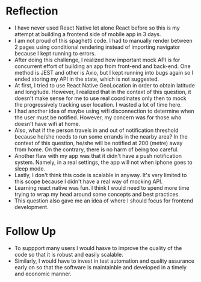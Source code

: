 
<h1> Reflection </h1>

* I have never used React Native let alone React before so this is my attempt at building a frontend side of mobile app in 3 days.
* I am not proud of this spaghetti code. I had to manually render between 2 pages using conditional rendering instead of importing navigator because I kept running to errors.
* After doing this challenge, I realized how important mock API is for concurrent effort of building an app from front-end and back-end. One method is JEST and other is Axio, but I kept running into bugs again so I ended storing my API in the state, which is not suggested.
* At first, I tried to use React Native GeoLocation in order to obtain latitude and longitude. However, I realized that in the context of this question, it doesn't make sense for me to use real coordinates only then to mock the progressively tracking user location. I wasted a lot of time here.
* I had another idea of maybe using wifi disconnection to determine when the user must be notified. However, my concern was for those who doesn't have wifi at home.
* Also, what if the person travels in and out of notification threshold because he/she needs to run some errands in the nearby area? In the context of this question, he/she will be notified at 200 (metre) away from home. On the contrary, there is no harm of being too careful.
* Another flaw with my app was that it didn't have a push notification system. Namely, in a real settings, the app will not when iphone goes to sleep mode.
* Lastly, I don't think this code is scalable in anyway. It's very limited to this scope because I didn't have a real way of mocking API.
* Learning react native was fun. I think I would need to spend more time trying to wrap my head around some concepts and best practices.
* This question also gave me an idea of where I should focus for frontend development. 


<h1> Follow Up </h1>

* To suppport many users I would hasve to improve the quality of the code so that it is robust and easily scalable.
* Similarly, I would have to invest in test automation and quality assurance early on so that the software is maintainble and developed in a timely and economic manner.
